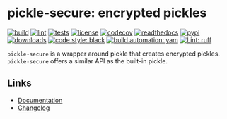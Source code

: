# pickle-secure: encrypted pickles

[![build][build_badge]][build_url]
[![lint][lint_badge]][lint_url]
[![tests][tests_badge]][tests_url]
[![license][licence_badge]][licence_url]
[![codecov][codecov_badge]][codecov_url]
[![readthedocs][readthedocs_badge]][readthedocs_url]
[![pypi][pypi_badge]][pypi_url]
[![downloads][pepy_badge]][pepy_url]
[![code style: black][black_badge]][black_url]
[![build automation: yam][yam_badge]][yam_url]
[![Lint: ruff][ruff_badge]][ruff_url]

`pickle-secure` is a wrapper around pickle that creates encrypted
pickles. `pickle-secure` offers a similar API as the built-in pickle.

## Links

-   [Documentation]
-   [Changelog]

[build_badge]: https://github.com/spapanik/pickle-secure/actions/workflows/build.yml/badge.svg
[build_url]: https://github.com/spapanik/pickle-secure/actions/workflows/build.yml
[lint_badge]: https://github.com/spapanik/pickle-secure/actions/workflows/lint.yml/badge.svg
[lint_url]: https://github.com/spapanik/pickle-secure/actions/workflows/lint.yml
[tests_badge]: https://github.com/spapanik/pickle-secure/actions/workflows/tests.yml/badge.svg
[tests_url]: https://github.com/spapanik/pickle-secure/actions/workflows/tests.yml
[licence_badge]: https://img.shields.io/pypi/l/pickle-secure
[licence_url]: https://pickle-secure.readthedocs.io/en/stable/LICENSE/
[codecov_badge]: https://codecov.io/github/spapanik/pickle-secure/graph/badge.svg?token=Q20F84BW72
[codecov_url]: https://codecov.io/github/spapanik/pickle-secure
[readthedocs_badge]: https://readthedocs.org/projects/pickle-secure/badge/?version=latest
[readthedocs_url]: https://pickle-secure.readthedocs.io/en/latest/
[pypi_badge]: https://img.shields.io/pypi/v/pickle-secure
[pypi_url]: https://pypi.org/project/pickle-secure
[pepy_badge]: https://pepy.tech/badge/pickle-secure
[pepy_url]: https://pepy.tech/project/pickle-secure
[black_badge]: https://img.shields.io/badge/code%20style-black-000000.svg
[black_url]: https://github.com/psf/black
[yam_badge]: https://img.shields.io/badge/build%20automation-yamk-success
[yam_url]: https://github.com/spapanik/yamk
[ruff_badge]: https://img.shields.io/endpoint?url=https://raw.githubusercontent.com/charliermarsh/ruff/main/assets/badge/v1.json
[ruff_url]: https://github.com/charliermarsh/ruff
[Documentation]: https://pickle-secure.readthedocs.io/en/stable/
[Changelog]: https://pickle-secure.readthedocs.io/en/stable/CHANGELOG/
